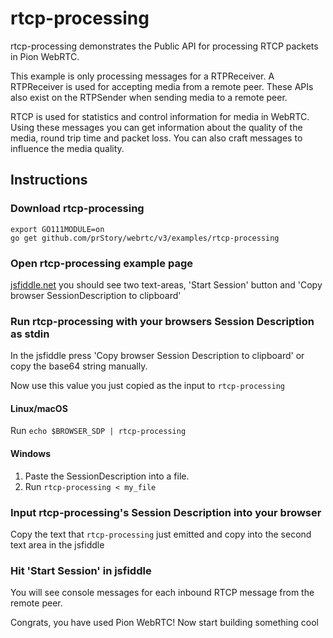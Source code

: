 # rtcp-processing

rtcp-processing demonstrates the Public API for processing RTCP packets in Pion WebRTC.

This example is only processing messages for a RTPReceiver. A RTPReceiver is used for accepting
media from a remote peer. These APIs also exist on the RTPSender when sending media to a remote peer.

RTCP is used for statistics and control information for media in WebRTC. Using these messages
you can get information about the quality of the media, round trip time and packet loss. You can
also craft messages to influence the media quality.

## Instructions

### Download rtcp-processing

```
export GO111MODULE=on
go get github.com/prStory/webrtc/v3/examples/rtcp-processing
```

### Open rtcp-processing example page

[jsfiddle.net](https://jsfiddle.net/Le3zg7sd/) you should see two text-areas, 'Start Session' button and 'Copy browser SessionDescription to clipboard'

### Run rtcp-processing with your browsers Session Description as stdin

In the jsfiddle press 'Copy browser Session Description to clipboard' or copy the base64 string manually.

Now use this value you just copied as the input to `rtcp-processing`

#### Linux/macOS

Run `echo $BROWSER_SDP | rtcp-processing`

#### Windows

1. Paste the SessionDescription into a file.
1. Run `rtcp-processing < my_file`

### Input rtcp-processing's Session Description into your browser

Copy the text that `rtcp-processing` just emitted and copy into the second text area in the jsfiddle

### Hit 'Start Session' in jsfiddle

You will see console messages for each inbound RTCP message from the remote peer.

Congrats, you have used Pion WebRTC! Now start building something cool
